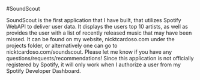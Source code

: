 #SoundScout

SoundScout is the first application that I have built, that utilizes Spotify WebAPI to deliver user data. It displays the users top 10 artists, as well as provides the user with a list of recently released music that may have been missed. It can be found on my website, nicktcardoso.com under the projects folder, or alternatively one can go to nicktcardoso.com/soundscout. Please let me know if you have any questions/requests/recommendations! Since this application is not officially registered by Spotify, it will only work when I authorize a user from my Spotify Developer Dashboard.

